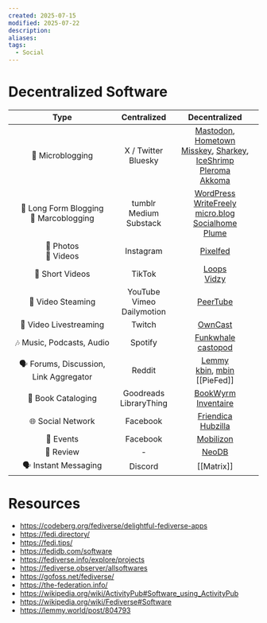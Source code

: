 ```yaml
---
created: 2025-07-15
modified: 2025-07-22
description: 
aliases: 
tags:
  - Social
---
```


# Decentralized Software

|                   Type                    |           Centralized           |                                                                                                                                                             Decentralized                                                                                                                                                              |
| :---------------------------------------: | :-----------------------------: | :------------------------------------------------------------------------------------------------------------------------------------------------------------------------------------------------------------------------------------------------------------------------------------------------------------------------------------: |
|             📝 Microblogging              |     X / Twitter<br>Bluesky      | [Mastodon](https://joinmastodon.org/), [Hometown](https://github.com/hometown-fork/hometown)<br>[Misskey](https://misskey-hub.net), [Sharkey](https://activitypub.software/TransFem-org/Sharkey), [IceShrimp](https://iceshrimp.dev/iceshrimp/iceshrimp.net)<br>[Pleroma](https://pleroma.social/)<br>[Akkoma](https://akkoma.social/) |
| 📝 Long Form Blogging<br>📝 Marcoblogging |  tumblr<br>Medium<br>Substack   |                                                                    [WordPress](https://wordpress.org/)<br>[WriteFreely](https://writefreely.org/)<br>[micro.blog](https://micro.blog/)<br>[Socialhome](https://socialhome.network/)<br>[Plume](https://joinplu.me/)                                                                    |
|          📸 Photos<br>🎥 Videos           |            Instagram            |                                                                                                                                                   [Pixelfed](https://pixelfed.org/)                                                                                                                                                    |
|              🎥 Short Videos              |             TikTok              |                                                                                                                                 [Loops](https://loops.video/)<br>[Vidzy](https://vidzy.codeberg.page/)                                                                                                                                 |
|             🎥 Video Steaming             | YouTube<br>Vimeo<br>Dailymotion |                                                                                                                                                 [PeerTube](https://joinpeertube.org/)                                                                                                                                                  |
|          🎥 Video Livestreaming           |             Twitch              |                                                                                                                                                   [OwnCast](https://owncast.online/)                                                                                                                                                   |
|         🎶 Music, Podcasts, Audio         |             Spotify             |                                                                                                                             [Funkwhale](https://www.funkwhale.audio/)<br>[castopod](https://castopod.org/)                                                                                                                             |
|  🗣️ Forums, Discussion, Link Aggregator  |             Reddit              |                                                                                                      [Lemmy](https://join-lemmy.org/)<br>[kbin](https://codeberg.org/Kbin/kbin-core), [mbin](https://joinmbin.org/)<br>[[PieFed]]                                                                                                      |
|            📖 Book Cataloging             |    Goodreads<br>LibraryThing    |                                                                                                                             [BookWyrm](https://joinbookwyrm.com/)<br>[Inventaire](https://inventaire.io/)                                                                                                                              |
|             🌐 Social Network             |            Facebook             |                                                                                                                                 [Friendica](https://friendi.ca/)<br>[Hubzilla](https://hubzilla.org/)                                                                                                                                  |
|                 📅 Events                 |            Facebook             |                                                                                                                                                [Mobilizon](https://joinmobilizon.org/)                                                                                                                                                 |
|                 📝 Review                 |                -                |                                                                                                                                                      [NeoDB](https://neodb.net/)                                                                                                                                                       |
|           🗣️ Instant Messaging           |             Discord             |                                                                                                                                                               [[Matrix]]                                                                                                                                                               |

# Resources

- https://codeberg.org/fediverse/delightful-fediverse-apps
- https://fedi.directory/
- https://fedi.tips/
- https://fedidb.com/software
- https://fediverse.info/explore/projects
- https://fediverse.observer/allsoftwares
- https://gofoss.net/fediverse/
- https://the-federation.info/
- https://wikipedia.org/wiki/ActivityPub#Software_using_ActivityPub
- https://wikipedia.org/wiki/Fediverse#Software
- https://lemmy.world/post/804793
